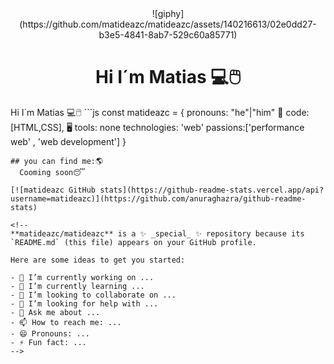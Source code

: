 <div id:"header" align="center">
 ![giphy](https://github.com/matideazc/matideazc/assets/140216613/02e0dd27-b3e5-4841-8ab7-529c60a85771)
   <h1  allign="center" > Hi I´m Matias 💻🖱️</h1>
</div>
 Hi I´m Matias 💻🖱️
```js
const matideazc = {
pronouns: "he"|"him" 🧔
code:[HTML,CSS], 🖥️
tools: none
technologies: 'web'
passions:['performance web' , 'web development']
}


```
## you can find me:🌎
  Cooming soon😴

[![matideazc GitHub stats](https://github-readme-stats.vercel.app/api?username=matideazc)](https://github.com/anuraghazra/github-readme-stats)

<!--
**matideazc/matideazc** is a ✨ _special_ ✨ repository because its `README.md` (this file) appears on your GitHub profile.

Here are some ideas to get you started:

- 🔭 I’m currently working on ...
- 🌱 I’m currently learning ...
- 👯 I’m looking to collaborate on ...
- 🤔 I’m looking for help with ...
- 💬 Ask me about ...
- 📫 How to reach me: ...
- 😄 Pronouns: ...
- ⚡ Fun fact: ...
-->
